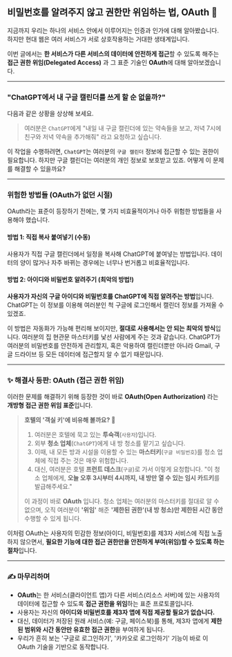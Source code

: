 ## 비밀번호를 알려주지 않고 권한만 위임하는 법, OAuth 🔑

지금까지 우리는 하나의 서비스 안에서 이루어지는 인증과 인가에 대해 알아봤습니다. 하지만 현대 웹은 여러 서비스가 서로 상호작용하는 거대한 생태계입니다.

이번 글에서는 **한 서비스가 다른 서비스의 데이터에 안전하게 접근**할 수 있도록 해주는 **접근 권한 위임(Delegated Access)** 과 그 표준 기술인 **OAuth**에 대해 알아보겠습니다.

---

### "ChatGPT에서 내 구글 캘린더를 쓰게 할 순 없을까?"

다음과 같은 상황을 상상해 보세요.

> 여러분은 `ChatGPT`에게 "내일 내 구글 캘린더에 있는 약속들을 보고, 저녁 7시에 친구와 저녁 약속을 추가해줘" 라고 요청하고 싶습니다.

이 작업을 수행하려면, `ChatGPT`는 여러분의 `구글 캘린더` 정보에 접근할 수 있는 권한이 필요합니다. 하지만 구글 캘린더는 여러분의 개인 정보로 보호받고 있죠. 어떻게 이 문제를 해결할 수 있을까요?

---

### 위험한 방법들 (OAuth가 없던 시절)

OAuth라는 표준이 등장하기 전에는, 몇 가지 비효율적이거나 아주 위험한 방법들을 사용해야 했습니다.

#### **방법 1: 직접 복사 붙여넣기 (수동)**

사용자가 직접 구글 캘린더에서 일정을 복사해 ChatGPT에 붙여넣는 방법입니다. 데이터의 양이 많거나 자주 바뀌는 경우에는 너무나 번거롭고 비효율적입니다.

#### **방법 2: 아이디와 비밀번호 알려주기 (최악의 방법!)**

**사용자가 자신의 구글 아이디와 비밀번호를 ChatGPT에 직접 알려주는 방법**입니다. ChatGPT는 이 정보를 이용해 여러분인 척 구글에 로그인해서 캘린더 정보를 가져올 수 있겠죠.

이 방법은 자동화가 가능해 편리해 보이지만, **절대로 사용해서는 안 되는 최악의 방식**입니다. 여러분의 집 현관문 마스터키를 낯선 사람에게 주는 것과 같습니다. ChatGPT가 여러분의 비밀번호를 안전하게 관리할지, 혹은 악용하여 캘린더뿐만 아니라 Gmail, 구글 드라이브 등 모든 데이터에 접근할지 알 수 없기 때문입니다.

---

### ✨ 해결사 등판: OAuth (접근 권한 위임)

이러한 문제를 해결하기 위해 등장한 것이 바로 **OAuth(Open Authorization)** 라는 **개방형 접근 권한 위임 표준**입니다.

> **호텔의 '객실 키'에 비유해 볼까요? 🏨**
>
> 1.  여러분은 호텔에 묵고 있는 **투숙객**(`사용자`)입니다.
> 2.  외부 **청소 업체**(`ChatGPT`)에게 내 방 청소를 맡기고 싶습니다.
> 3.  이때, 내 모든 방과 시설을 이용할 수 있는 **마스터키**(`구글 비밀번호`)를 청소 업체에 직접 주는 것은 매우 위험합니다.
> 4.  대신, 여러분은 호텔 **프런트 데스크**(`구글`)로 가서 이렇게 요청합니다. "이 청소 업체에게, **오늘 오후 3시부터 4시까지, 내 방만 열 수 있는 임시 카드키**를 발급해주세요."
>
> 이 과정이 바로 **OAuth** 입니다. 청소 업체는 여러분의 마스터키를 절대로 알 수 없으며, 오직 여러분이 **'위임'** 해준 **'제한된 권한'(내 방 청소)만 제한된 시간 동안** 수행할 수 있게 됩니다.

이처럼 OAuth는 사용자의 민감한 정보(아이디, 비밀번호)를 제3자 서비스에 직접 노출하지 않으면서, **필요한 기능에 대한 접근 권한만을 안전하게 부여(위임)할 수 있도록 하는 절차**입니다.

---

### ✍️ 마무리하며

- **OAuth**는 한 서비스(클라이언트 앱)가 다른 서비스(리소스 서버)에 있는 사용자의 데이터에 접근할 수 있도록 **접근 권한을 위임**하는 표준 프로토콜입니다.
- 사용자는 자신의 **아이디와 비밀번호를 제3자 앱에 직접 제공할 필요가 없습니다.**
- 대신, 데이터가 저장된 원래 서비스(예: 구글, 페이스북)를 통해, 제3자 앱에게 **제한된 범위와 시간 동안만 유효한 접근 권한**을 부여하게 됩니다.
- 우리가 흔히 보는 '구글로 로그인하기', '카카오로 로그인하기' 기능이 바로 이 OAuth 기술을 기반으로 동작합니다.
